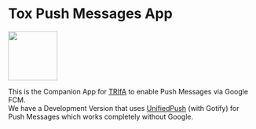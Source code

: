 # Tox Push Messages App

<img src="https://raw.githubusercontent.com/zoff99/ToxAndroidRefImpl/zoff99/dev003/android-refimpl-app/app/src/main/res/drawable/web_hi_res_512.png" width="100">

This is the Companion App for [TRIfA](https://github.com/zoff99/ToxAndroidRefImpl) to enable Push Messages via Google FCM.<br>
We have a Development Version that uses [UnifiedPush](https://unifiedpush.org/users/distributors/gotify/) (with Gotify) for Push Messages which works completely without Google.


